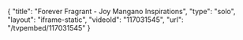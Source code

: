 {
    "title": "Forever Fragrant -  Joy Mangano Inspirations",
    "type": "solo",
    "layout": "iframe-static",
    "videoId": "117031545",
    "url": "\/tvpembed\/117031545"
}